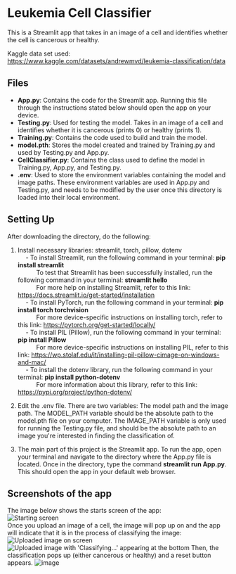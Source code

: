 # Leukemia Cell Classifier

This is a Streamlit app that takes in an image of a cell and identifies whether the cell is cancerous or healthy. <br/>

Kaggle data set used: https://www.kaggle.com/datasets/andrewmvd/leukemia-classification/data

## Files
- **App.py**: Contains the code for the Streamlit app. Running this file through the instructions stated below should open the app on your device.
- **Testing.py**: Used for testing the model. Takes in an image of a cell and identifies whether it is cancerous (prints 0) or healthy (prints 1).
- **Training.py**: Contains the code used to build and train the model.
- **model.pth**: Stores the model created and trained by Training.py and used by Testing.py and App.py.
- **CellClassifier.py**: Contains the class used to define the model in Training.py, App.py, and Testing.py.
- **.env**: Used to store the environment variables containing the model and image paths. These environment variables are used in App.py and Testing.py, and needs to be modified by the user once this directory is loaded into their local environment.
## Setting Up
After downloading the directory, do the following: <br/>
1. Install necessary libraries: streamlit, torch, pillow, dotenv <br/>
     &emsp; - To install Streamlit, run the following command in your terminal: **pip install streamlit** <br/>
     &emsp;&emsp;&emsp;To test that Streamlit has been successfully installed, run the following command in your terminal: **streamlit hello** <br/>
     &emsp;&emsp;&emsp;For more help on installing Streamlit, refer to this link: https://docs.streamlit.io/get-started/installation <br/>
     &emsp; - To install PyTorch, run the following command in your terminal: **pip install torch torchvision** <br/>
     &emsp;&emsp;&emsp;For more device-specific instructions on installing torch, refer to this link: https://pytorch.org/get-started/locally/ <br/>
     &emsp; - To install PIL (Pillow), run the following command in your terminal: **pip install Pillow** <br/>
     &emsp;&emsp;&emsp;For more device-specific instructions on installing PIL, refer to this link: https://wp.stolaf.edu/it/installing-pil-pillow-cimage-on-windows-and-mac/ <br/>
     &emsp; - To install the dotenv library, run the following command in your terminal: **pip install python-dotenv** <br/>
     &emsp;&emsp;&emsp;For more information about this library, refer to this link: https://pypi.org/project/python-dotenv/ <br/>

2. Edit the .env file. There are two variables: The model path and the image path. The MODEL_PATH variable should be the absolute path to the model.pth file on your computer. The IMAGE_PATH variable is only used for running the Testing.py file, and should be the absolute path to an image you're interested in finding the classification of.

3. The main part of this project is the Streamlit app. To run the app, open your terminal and navigate to the directory where the App.py file is located. Once in the directory, type the command **streamlit run App.py**. This should open the app in your default web browser.

## Screenshots of the app
The image below shows the starts screen of the app:
<br/>
![Starting screen](https://github.com/user-attachments/assets/85055e39-a603-4022-bb2b-e6653007b1aa)
<br/>
Once you upload an image of a cell, the image will pop up on and the app will indicate that it is in the process of classifying the image:
<br/>
![Uploaded image on screen](https://github.com/user-attachments/assets/b0616c92-d9a8-4e30-a115-cc3e60986d38)
![Uploaded image with 'Classifying...' appearing at the bottom](https://github.com/user-attachments/assets/96ed1a35-09d1-46bf-bd4a-f17bf362ac6d)
Then, the classification pops up (either cancerous or healthy) and a reset button appears.
![image](https://github.com/user-attachments/assets/d0476539-60e2-44a3-9988-9b60d8810e54)

